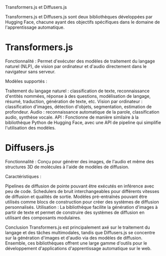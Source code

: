 Transformers.js et Diffusers.js

Transformers.js et Diffusers.js sont deux bibliothèques développées par Hugging Face, chacune ayant des objectifs spécifiques dans le domaine de l'apprentissage automatique.

# Transformers.js
Fonctionnalité : Permet d'exécuter des modèles de traitement du langage naturel (NLP), de vision par ordinateur et d'audio directement dans le navigateur sans serveur.

Modèles supportés :

Traitement du langage naturel : classification de texte, reconnaissance d'entités nommées, réponse à des questions, modélisation de langage, résumé, traduction, génération de texte, etc.
Vision par ordinateur : classification d'images, détection d'objets, segmentation, estimation de profondeur.
Audio : reconnaissance automatique de la parole, classification audio, synthèse vocale.
API : Fonctionne de manière similaire à la bibliothèque Python de Hugging Face, avec une API de pipeline qui simplifie l'utilisation des modèles.

# Diffusers.js
Fonctionnalité : Conçu pour générer des images, de l'audio et même des structures 3D de molécules à l'aide de modèles de diffusion.

Caractéristiques :

Pipelines de diffusion de pointe pouvant être exécutés en inférence avec peu de code.
Schedulers de bruit interchangeables pour différents vitesses de diffusion et qualités de sortie.
Modèles pré-entraînés pouvant être utilisés comme blocs de construction pour créer des systèmes de diffusion personnalisés.
Utilisation : La bibliothèque facilite la génération d'images à partir de texte et permet de construire des systèmes de diffusion en utilisant des composants modulaires.

Conclusion
Transformers.js est principalement axé sur le traitement du langage et des tâches multimodales, tandis que Diffusers.js se concentre sur la génération d'images et d'audio via des modèles de diffusion. Ensemble, ces bibliothèques offrent une large gamme d'outils pour le développement d'applications d'apprentissage automatique sur le web.
